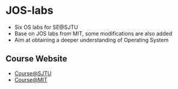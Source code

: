 # JOS-labs
* Six OS labs for SE@SJTU
* Base on JOS labs from MIT, some modifications are also added
* Aim at obtaining a deeper understanding of Operating System

## Course Website
* [Course@SJTU](http://ipads.se.sjtu.edu.cn/courses/os)
* [Course@MIT](https://pdos.csail.mit.edu/6.828)
